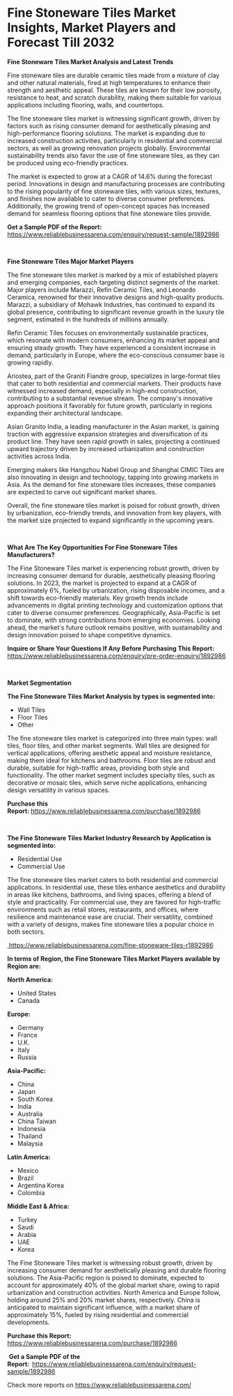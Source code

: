 <p><h1>Fine Stoneware Tiles Market Insights, Market Players and Forecast Till 2032</h1></p><p><strong>Fine Stoneware Tiles Market Analysis and Latest Trends</strong></p>
<p><p>Fine stoneware tiles are durable ceramic tiles made from a mixture of clay and other natural materials, fired at high temperatures to enhance their strength and aesthetic appeal. These tiles are known for their low porosity, resistance to heat, and scratch durability, making them suitable for various applications including flooring, walls, and countertops.</p><p>The fine stoneware tiles market is witnessing significant growth, driven by factors such as rising consumer demand for aesthetically pleasing and high-performance flooring solutions. The market is expanding due to increased construction activities, particularly in residential and commercial sectors, as well as growing renovation projects globally. Environmental sustainability trends also favor the use of fine stoneware tiles, as they can be produced using eco-friendly practices. </p><p>The market is expected to grow at a CAGR of 14.6% during the forecast period. Innovations in design and manufacturing processes are contributing to the rising popularity of fine stoneware tiles, with various sizes, textures, and finishes now available to cater to diverse consumer preferences. Additionally, the growing trend of open-concept spaces has increased demand for seamless flooring options that fine stoneware tiles provide.</p></p>
<p><strong>Get a Sample PDF of the Report:&nbsp;</strong> <a href="https://www.reliablebusinessarena.com/enquiry/request-sample/1892986?utm_campaign=2518&utm_medium=2&utm_source=Github&utm_content=ia&utm_term=28032025&utm_id=fine-stoneware-tiles">https://www.reliablebusinessarena.com/enquiry/request-sample/1892986</a></p>
<p>&nbsp;</p>
<p><strong>Fine Stoneware Tiles Major Market Players</strong></p>
<p><p>The fine stoneware tiles market is marked by a mix of established players and emerging companies, each targeting distinct segments of the market. Major players include Marazzi, Refin Ceramic Tiles, and Leonardo Ceramica, renowned for their innovative designs and high-quality products. Marazzi, a subsidiary of Mohawk Industries, has continued to expand its global presence, contributing to significant revenue growth in the luxury tile segment, estimated in the hundreds of millions annually. </p><p>Refin Ceramic Tiles focuses on environmentally sustainable practices, which resonate with modern consumers, enhancing its market appeal and ensuring steady growth. They have experienced a consistent increase in demand, particularly in Europe, where the eco-conscious consumer base is growing rapidly.</p><p>Ariostea, part of the Graniti Fiandre group, specializes in large-format tiles that cater to both residential and commercial markets. Their products have witnessed increased demand, especially in high-end construction, contributing to a substantial revenue stream. The company's innovative approach positions it favorably for future growth, particularly in regions expanding their architectural landscape.</p><p>Asian Granito India, a leading manufacturer in the Asian market, is gaining traction with aggressive expansion strategies and diversification of its product line. They have seen rapid growth in sales, projecting a continued upward trajectory driven by increased urbanization and construction activities across India.</p><p>Emerging makers like Hangzhou Nabel Group and Shanghai CIMIC Tiles are also innovating in design and technology, tapping into growing markets in Asia. As the demand for fine stoneware tiles increases, these companies are expected to carve out significant market shares.</p><p>Overall, the fine stoneware tiles market is poised for robust growth, driven by urbanization, eco-friendly trends, and innovation from key players, with the market size projected to expand significantly in the upcoming years.</p></p>
<p>&nbsp;</p>
<p><strong>What Are The Key Opportunities For Fine Stoneware Tiles Manufacturers?</strong></p>
<p><p>The Fine Stoneware Tiles market is experiencing robust growth, driven by increasing consumer demand for durable, aesthetically pleasing flooring solutions. In 2023, the market is projected to expand at a CAGR of approximately 6%, fueled by urbanization, rising disposable incomes, and a shift towards eco-friendly materials. Key growth trends include advancements in digital printing technology and customization options that cater to diverse consumer preferences. Geographically, Asia-Pacific is set to dominate, with strong contributions from emerging economies. Looking ahead, the market's future outlook remains positive, with sustainability and design innovation poised to shape competitive dynamics.</p></p>
<p><strong>Inquire or Share Your Questions If Any Before Purchasing This Report:</strong> <a href="https://www.reliablebusinessarena.com/enquiry/pre-order-enquiry/1892986?utm_campaign=2518&utm_medium=2&utm_source=Github&utm_content=ia&utm_term=28032025&utm_id=fine-stoneware-tiles">https://www.reliablebusinessarena.com/enquiry/pre-order-enquiry/1892986</a></p>
<p>&nbsp;</p>
<p><strong>Market Segmentation</strong></p>
<p><strong>The Fine Stoneware Tiles Market Analysis by types is segmented into:</strong></p>
<p><ul><li>Wall Tiles</li><li>Floor Tiles</li><li>Other</li></ul></p>
<p><p>The fine stoneware tiles market is categorized into three main types: wall tiles, floor tiles, and other market segments. Wall tiles are designed for vertical applications, offering aesthetic appeal and moisture resistance, making them ideal for kitchens and bathrooms. Floor tiles are robust and durable, suitable for high-traffic areas, providing both style and functionality. The other market segment includes specialty tiles, such as decorative or mosaic tiles, which serve niche applications, enhancing design versatility in various spaces.</p></p>
<p><strong>Purchase this Report:&nbsp;</strong><a href="https://www.reliablebusinessarena.com/purchase/1892986?utm_campaign=2518&utm_medium=2&utm_source=Github&utm_content=ia&utm_term=28032025&utm_id=fine-stoneware-tiles">https://www.reliablebusinessarena.com/purchase/1892986</a></p>
<p>&nbsp;</p>
<p><strong>The Fine Stoneware Tiles Market Industry Research by Application is segmented into:</strong></p>
<p><ul><li>Residential Use</li><li>Commercial Use</li></ul></p>
<p><p>The fine stoneware tiles market caters to both residential and commercial applications. In residential use, these tiles enhance aesthetics and durability in areas like kitchens, bathrooms, and living spaces, offering a blend of style and practicality. For commercial use, they are favored for high-traffic environments such as retail stores, restaurants, and offices, where resilience and maintenance ease are crucial. Their versatility, combined with a variety of designs, makes fine stoneware tiles a popular choice in both sectors.</p></p>
<p><a href="https://www.reliablebusinessarena.com/fine-stoneware-tiles-r1892986?utm_campaign=2518&utm_medium=2&utm_source=Github&utm_content=ia&utm_term=28032025&utm_id=fine-stoneware-tiles">&nbsp;https://www.reliablebusinessarena.com/fine-stoneware-tiles-r1892986</a></p>
<p><strong>In terms of Region, the Fine Stoneware Tiles Market Players available by Region are:</strong></p>
<p>
    <p> <strong> North America: </strong>
        <ul>
            <li>United States</li>
            <li>Canada</li>
        </ul>
        </p> 
    <p> <strong> Europe: </strong>
        <ul>
            <li>Germany</li>
            <li>France</li>
            <li>U.K.</li>
            <li>Italy</li>
            <li>Russia</li>
        </ul>
        </p> 
    <p> <strong> Asia-Pacific: </strong>
        <ul>
            <li>China</li>
            <li>Japan</li>
            <li>South Korea</li>
            <li>India</li>
            <li>Australia</li>
            <li>China Taiwan</li>
            <li>Indonesia</li>
            <li>Thailand</li>
            <li>Malaysia</li>
        </ul>
        </p> 
    <p> <strong> Latin America: </strong>
        <ul>
            <li>Mexico</li>
            <li>Brazil</li>
            <li>Argentina Korea</li>
            <li>Colombia</li>
        </ul>
        </p> 
    <p> <strong> Middle East & Africa: </strong>
        <ul>
            <li>Turkey</li>
            <li>Saudi</li>
            <li>Arabia</li>
            <li>UAE</li>
            <li>Korea</li>
        </ul>
    </p>
    </p>
<p><p>The Fine Stoneware Tiles market is witnessing robust growth, driven by increasing consumer demand for aesthetically pleasing and durable flooring solutions. The Asia-Pacific region is poised to dominate, expected to account for approximately 40% of the global market share, owing to rapid urbanization and construction activities. North America and Europe follow, holding around 25% and 20% market shares, respectively. China is anticipated to maintain significant influence, with a market share of approximately 15%, fueled by rising residential and commercial developments.</p></p>
<p><strong>Purchase this Report: </strong><a href="https://www.reliablebusinessarena.com/purchase/1892986?utm_campaign=2518&utm_medium=2&utm_source=Github&utm_content=ia&utm_term=28032025&utm_id=fine-stoneware-tiles">https://www.reliablebusinessarena.com/purchase/1892986</a></p>
<p>&nbsp;<strong>Get a Sample PDF of the Report:&nbsp;&nbsp;</strong><a href="https://www.reliablebusinessarena.com/enquiry/request-sample/1892986?utm_campaign=2518&utm_medium=2&utm_source=Github&utm_content=ia&utm_term=28032025&utm_id=fine-stoneware-tiles">https://www.reliablebusinessarena.com/enquiry/request-sample/1892986</a></p>
<p><strong></strong></p>
<p>Check more reports on <a href="https://www.reliablebusinessarena.com/?utm_campaign=2518&utm_medium=2&utm_source=Github&utm_content=ia&utm_term=28032025&utm_id=fine-stoneware-tiles">https://www.reliablebusinessarena.com/</a></p>